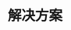 ---
containerClass: home
home: true
title: 解决方案
icon: home
bgImage: https://theme-hope-assets.vuejs.press/bg/9-light.svg
bgImageDark: https://theme-hope-assets.vuejs.press/bg/9-dark.svg
bgImageStyle:
  background-attachment: fixed
heroText: 郑振宁
tagline: 👨🏻‍💻 计算机科学与技术 后端开发 2017年-至今 </br> </br> 没有银弹 🚀
actions:
  - text: Github
    link: https://github.com/zhengzhenning
    icon: icon-github
    type: primary

  - text: Gitee
    icon: icon-Gitee
    link: https://gitee.com/yibu_zzn


highlights:
  - header: 牛逼的人 
    description: 
    image: /assets/image/ui.svg
    bgImage: # https://theme-hope-assets.vuejs.press/bg/5-light.svg
    bgImageDark: # https://theme-hope-assets.vuejs.press/bg/5-dark.svg
    features:
      - title: 郑振宁
        icon:
        details:
        link: https://zhengzhenning.github.io/yibu_zzn/
        
      - title: 廖雪峰的官方网站
        icon: 
        details: 
        link: https://liaoxuefeng.com/
        
      - title: 李峰-山东大学教授 <code>系统结构</code>
        icon:
        details:
        link: https://funglee.github.io
        
      - title: 左耳朵耗子 <code>极客</code>
        icon:
        details:
        link: https://coolshell.cn
        
      - title:  Robert C.马丁（鲍勃叔叔）
        icon:
        details:
        link: http://blog.cleancoder.com
          
      - title: 马丁福勒
        icon:
        details:
        link: https://martinfowler.com
          
      - title: Bruce Eckel <code>Java编程思想</code>
        icon:
        details:
        link: https://www.bruceeckel.com
          
      - title:
        icon:
        details:
        link:
          
      - title:
        icon:
        details:
        link:

  - header: 牛逼的站
    description:
    image: /assets/image/ui.svg
    bgImage: # https://theme-hope-assets.vuejs.press/bg/5-light.svg
    bgImageDark: # https://theme-hope-assets.vuejs.press/bg/5-dark.svg
    features:
      - title: MySQL 难点解析
        icon:
        details: 快速解决MySQL技术难点
        link: https://time.geekbang.org/dailylesson/topic/143

      - title: 廖雪峰的官方网站
        icon:
        details:
        link: https://liaoxuefeng.com/



copyright: true
footer: 🇨🇳 高举中国特色社会主义伟大旗帜 </br> 💪 为实现强国建设、民族复兴伟业奋斗终身 
---